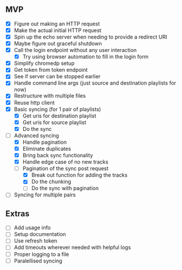 ## MVP
- [x] Figure out making an HTTP request
- [x] Make the actual initial HTTP request
- [x] Spin up the echo server when needing to provide a redirect URI
- [x] Maybe figure out graceful shutdown
- [x] Call the login endpoint without any user interaction
    - [x] Try using browser automation to fill in the login form
- [x] Simplify chromedp setup
- [x] Get token from token endpoint
- [x] See if server can be stopped earlier
- [x] Handle command line args (just source and destination playlists for now)
- [x] Restructure with multiple files
- [x] Reuse http client
- [x] Basic syncing (for 1 pair of playlists)
    - [x] Get uris for destination playlist
    - [x] Get uris for source playlist
    - [x] Do the sync
- [ ] Advanced syncing
    - [x] Handle pagination
    - [x] Eliminate duplicates
    - [x] Bring back sync functionality
    - [x] Handle edge case of no new tracks
    - [ ] Pagination of the sync post request
        - [x] Break out function for adding the tracks
        - [x] Do the chunking
        - [ ] Do the sync with pagination
- [ ] Syncing for multiple pairs

## Extras
- [ ] Add usage info
- [ ] Setup documentation
- [ ] Use refresh token
- [ ] Add timeouts wherever needed with helpful logs
- [ ] Proper logging to a file
- [ ] Paralellised syncing